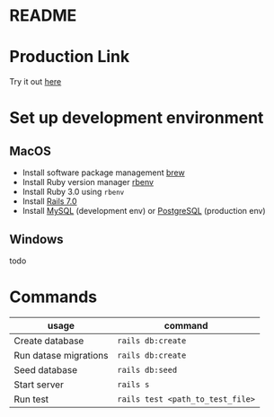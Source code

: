 # README

# Production Link

Try it out [here](https://upmc-interview-app-e11bdc6ab4a9.herokuapp.com/)

# Set up development environment

## MacOS

- Install software package management [brew](https://brew.sh/)
- Install Ruby version manager [rbenv](https://github.com/rbenv/rbenv)
- Install Ruby 3.0 using `rbenv`
- Install [Rails 7.0](https://rubyonrails.org/)
- Install [MySQL](https://dev.mysql.com/doc/refman/8.0/en/macos-installation.html) (development env) or [PostgreSQL](https://postgresapp.com/) (production env)

## Windows

todo

# Commands

| usage | command |
| ----- | ------- |
| Create database | `rails db:create` |
| Run datase migrations | `rails db:create` |
| Seed database | `rails db:seed` |
| Start server | `rails s` |
| Run test | `rails test <path_to_test_file>` |
